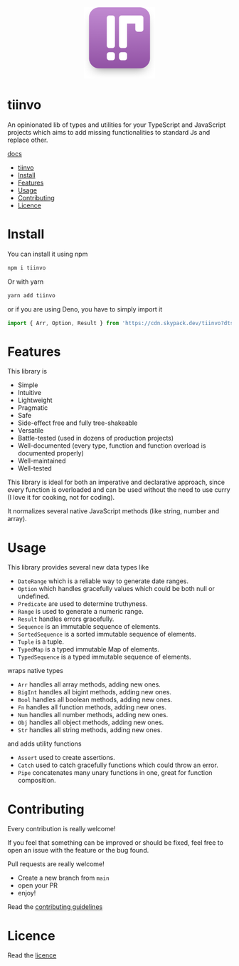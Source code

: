 <div align="center">
  <img src="https://raw.githubusercontent.com/OctoD/tiinvo/master/banner-readme.png" height="160"/>
</div>

tiinvo
=======

An opinionated lib of types and utilities for your TypeScript and JavaScript projects which aims to add missing functionalities to standard Js and replace other.

[docs](./docs/README.md)

- [tiinvo](#tiinvo)
- [Install](#install)
- [Features](#features)
- [Usage](#usage)
- [Contributing](#contributing)
- [Licence](#licence)

# Install

You can install it using npm

```bash
npm i tiinvo
```

Or with yarn

```bash
yarn add tiinvo
```

or if you are using Deno, you have to simply import it

```ts
import { Arr, Option, Result } from 'https://cdn.skypack.dev/tiinvo?dts';
```

# Features

This library is 

- Simple
- Intuitive
- Lightweight
- Pragmatic
- Safe
- Side-effect free and fully tree-shakeable
- Versatile
- Battle-tested (used in dozens of production projects)
- Well-documented (every type, function and function overload is documented properly)
- Well-maintained
- Well-tested

This library is ideal for both an imperative and declarative approach, since every function
is overloaded and can be used without the need to use curry (I love it for cooking, not for coding).

It normalizes several native JavaScript methods (like string, number and array).

# Usage

This library provides several new data types like 

- `DateRange` which is a reliable way to generate date ranges.
- `Option` which handles gracefully values which could be both null or undefined.
- `Predicate` are used to determine truthyness.
- `Range` is used to generate a numeric range.
- `Result` handles errors gracefully.
- `Sequence` is an immutable sequence of elements.
- `SortedSequence` is a sorted immutable sequence of elements.
- `Tuple` is a tuple.
- `TypedMap` is a typed immutable Map of elements.
- `TypedSequence` is a typed immutable sequence of elements.
  
wraps native types

- `Arr` handles all array methods, adding new ones.
- `BigInt` handles all bigint methods, adding new ones.
- `Bool` handles all boolean methods, adding new ones.
- `Fn` handles all function methods, adding new ones.
- `Num` handles all number methods, adding new ones.
- `Obj` handles all object methods, adding new ones.
- `Str` handles all string methods, adding new ones.

and adds utility functions

- `Assert` used to create assertions.
- `Catch` used to catch gracefully functions which could throw an error.
- `Pipe` concatenates many unary functions in one, great for function composition.

# Contributing

Every contribution is really welcome!

If you feel that something can be improved or should be fixed, feel free to open an issue with the feature or the bug found.

Pull requests are really welcome!

- Create a new branch from `main` 
- open your PR
- enjoy!

Read the [contributing guidelines](./CONTRIBUTING.md)

# Licence

Read the [licence](./LICENCE)
